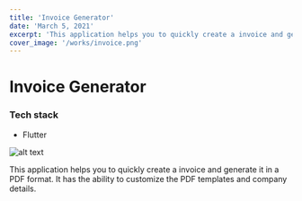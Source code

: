 ```yaml
---
title: 'Invoice Generator'
date: 'March 5, 2021'
excerpt: 'This application helps you to quickly create a invoice and generate it in a PDF format. It has the ability to customize the PDF templates and company details.'
cover_image: '/works/invoice.png'
---
```


# Invoice Generator 
### Tech stack
- Flutter

![alt text](/works/invoice.png)

This application helps you to quickly create a invoice and generate it in a PDF format. It has the ability to customize the PDF templates and company details.